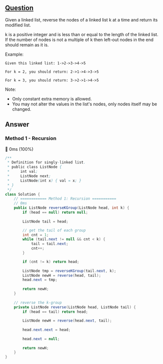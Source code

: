 ## [Question](https://leetcode.com/problems/reverse-nodes-in-k-group/)

Given a linked list, reverse the nodes of a linked list k at a time and return its modified list.

k is a positive integer and is less than or equal to the length of the linked list. If the number of nodes is not a multiple of k then left-out nodes in the end should remain as it is.

Example:
```
Given this linked list: 1->2->3->4->5

For k = 2, you should return: 2->1->4->3->5

For k = 3, you should return: 3->2->1->4->5
```
Note:

- Only constant extra memory is allowed.
- You may not alter the values in the list's nodes, only nodes itself may be changed.

## Answer
### Method 1 - Recursion
:rocket: 0ms (100%)
```java
/**
 * Definition for singly-linked list.
 * public class ListNode {
 *     int val;
 *     ListNode next;
 *     ListNode(int x) { val = x; }
 * }
 */
class Solution {
    // ============ Method 1: Recursion ===========
    // 0ms 
    public ListNode reverseKGroup(ListNode head, int k) {
        if (head == null) return null;
        
        ListNode tail = head;

        // get the tail of each group
        int cnt = 1;
        while (tail.next != null && cnt < k) {
            tail = tail.next;
            cnt++;
        }

        if (cnt != k) return head;
        
        ListNode tmp = reverseKGroup(tail.next, k);
        ListNode newH = reverse(head, tail);
        head.next = tmp;
        
        return newH;
    }
    
    // reverse the k-group
    private ListNode reverse(ListNode head, ListNode tail) {
        if (head == tail) return head;
        
        ListNode newH = reverse(head.next, tail);
        
        head.next.next = head;
        
        head.next = null;
        
        return newH;
    }
}
```
